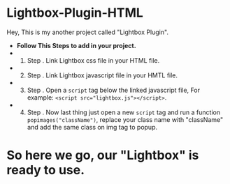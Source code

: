 # Lightbox-Plugin-HTML
Hey, 
This is my another project called "Lightbox Plugin".

- **Follow This Steps to add in your project.**
-  1. Step
   . Link Lightbox css file in your HTML file.
-  2. Step
   . Link Lightbox javascript file in your HMTL file.
- 3. Step
   . Open a `script` tag below the linked javascript file,
     For example: `<script src="lightbox.js"></script>`.
- 4. Step
   . Now last thing just open a new `script` tag and run a function `popimages("className")`,
     replace your class name with "className" and add the same class on img tag to popup.

# So here we go, our "Lightbox" is ready to use.
